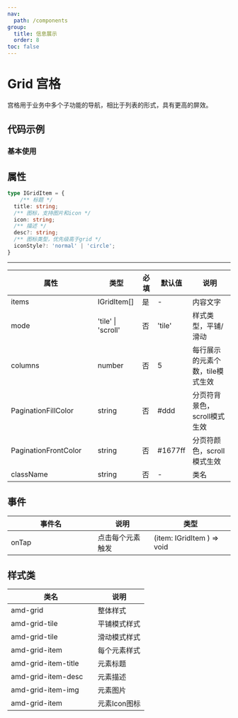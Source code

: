 ```yaml
---
nav:
  path: /components
group:
  title: 信息展示
  order: 8
toc: false
---
```

# Grid 宫格
宫格用于业务中多个子功能的导航，相比于列表的形式，具有更高的屏效。

## 代码示例
### 基本使用
<code src='../../demo/pages/Grid'></code>



## 属性

```typescript
type IGridItem = {
    /** 标题 */
  title: string;
  /** 图标，支持图片和icon */
  icon: string;
  /** 描述 */
  desc?: string;
  /** 图标类型，优先级高于grid */
  iconStyle?: 'normal' | 'circle';
}
```
<hr />

| 属性 | 类型 | 必填 | 默认值 | 说明 |
| -----|-----|-----|-----|----- |
| items | IGridItem[] | 是 | - | 内容文字 |
| mode | 'tile' &verbar; 'scroll'  | 否 | 'tile' | 样式类型，平铺/滑动 |
| columns | number | 否 | 5 | 每行展示的元素个数，tile模式生效 |
| PaginationFillColor | string | 否 | #ddd | 分页符背景色，scroll模式生效 |
| PaginationFrontColor | string | 否 | #1677ff | 分页符颜色，scroll模式生效 |
| className | string | 否 | - | 类名 |

## 事件

| 事件名 | 说明 | 类型 |
| -----|-----|-----|
| onTap | 点击每个元素触发 | (item: IGridItem ) => void |


## 样式类
| 类名 | 说明 |
| ----|----|
| amd-grid | 整体样式 |
| amd-grid-tile | 平铺模式样式 |
| amd-grid-tile | 滑动模式样式 |
| amd-grid-item | 每个元素样式 |
| amd-grid-item-title | 元素标题 |
| amd-grid-item-desc | 元素描述 |
| amd-grid-item-img | 元素图片 |
| amd-grid-item | 元素Icon图标 |


<style> 
table th:first-of-type { width: 180px; }
.__dumi-default-layout-content article table:first-of-type th:nth-of-type(2) {
    width: 140px;
}
.__dumi-default-layout-content article table:first-of-type th:nth-of-type(3) {
    width: 30px;
}
.__dumi-default-layout-content article table:first-of-type th:nth-of-type(4) {
    width: 50px;
}
.__dumi-default-layout-content article table:nth-of-type(4) th:first-of-type {
    width: 300px;
}
</style> 